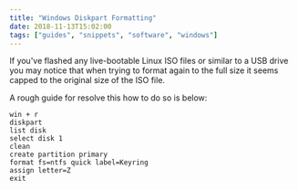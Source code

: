 ```yaml
---
title: "Windows Diskpart Formatting"
date: 2018-11-13T15:02:00
tags: ["guides", "snippets", "software", "windows"]
---
```

If you've flashed any live-bootable Linux ISO files or similar to a USB drive you may notice that when trying to format again to the full size it seems capped to the original size of the ISO file.

A rough guide for resolve this how to do so is below:

```
win + r
diskpart
list disk
select disk 1
clean
create partition primary
format fs=ntfs quick label=Keyring
assign letter=Z
exit
```
